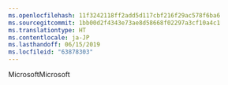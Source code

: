 ```yaml
---
ms.openlocfilehash: 11f3242118ff2add5d117cbf216f29ac578f6ba6
ms.sourcegitcommit: 1bb00d2f4343e73ae8d58668f02297a3cf10a4c1
ms.translationtype: HT
ms.contentlocale: ja-JP
ms.lasthandoff: 06/15/2019
ms.locfileid: "63878303"
---
```

<span data-ttu-id="06709-101">Microsoft</span><span class="sxs-lookup"><span data-stu-id="06709-101">Microsoft</span></span>